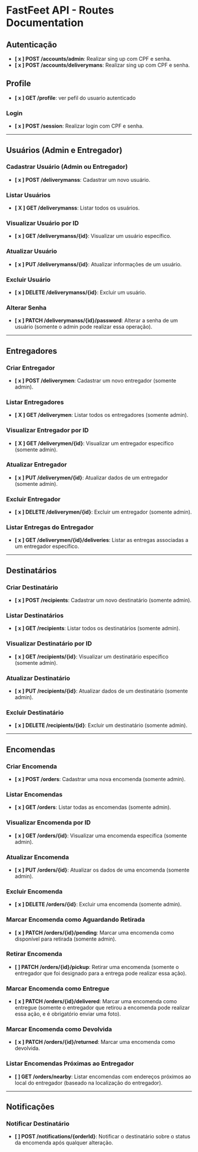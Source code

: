 # FastFeet API - Routes Documentation

## Autenticação
- **[ x ] POST /accounts/admin**: Realizar sing up com CPF e senha.
- **[ x ] POST /accounts/deliverymans**: Realizar sing up com CPF e senha.


## Profile
- **[ x ] GET /profile**: ver pefil do usuario autenticado

### Login
- **[ x ] POST /session**: Realizar login com CPF e senha.

---

## Usuários (Admin e Entregador)

### Cadastrar Usuário (Admin ou Entregador)
- **[ x ] POST /deliverymanss**: Cadastrar um novo usuário.

### Listar Usuários
- **[ X ] GET /deliverymanss**: Listar todos os usuários.

### Visualizar Usuário por ID
- **[ x ] GET /deliverymanss/{id}**: Visualizar um usuário específico.

### Atualizar Usuário
- **[ x ] PUT /deliverymanss/{id}**: Atualizar informações de um usuário.

### Excluir Usuário
- **[ x ] DELETE /deliverymanss/{id}**: Excluir um usuário.

### Alterar Senha
- **[ x ] PATCH /deliverymanss/{id}/password**: Alterar a senha de um usuário (somente o admin pode realizar essa operação).

---

## Entregadores

### Criar Entregador
- **[ x ] POST /deliverymen**: Cadastrar um novo entregador (somente admin).

### Listar Entregadores
- **[ X ] GET /deliverymen**: Listar todos os entregadores (somente admin).

### Visualizar Entregador por ID
- **[ X ] GET /deliverymen/{id}**: Visualizar um entregador específico (somente admin).

### Atualizar Entregador
- **[ x ] PUT /deliverymen/{id}**: Atualizar dados de um entregador (somente admin).

### Excluir Entregador
- **[ x ] DELETE /deliverymen/{id}**: Excluir um entregador (somente admin).

### Listar Entregas do Entregador
- **[ x ] GET /deliverymen/{id}/deliveries**: Listar as entregas associadas a um entregador específico.

---

## Destinatários

### Criar Destinatário
- **[ x ] POST /recipients**: Cadastrar um novo destinatário (somente admin).

### Listar Destinatários
- **[ x ] GET /recipients**: Listar todos os destinatários (somente admin).

### Visualizar Destinatário por ID
- **[ x ] GET /recipients/{id}**: Visualizar um destinatário específico (somente admin).

### Atualizar Destinatário
- **[ x ] PUT /recipients/{id}**: Atualizar dados de um destinatário (somente admin).

### Excluir Destinatário
- **[ x ] DELETE /recipients/{id}**: Excluir um destinatário (somente admin).

---

## Encomendas

### Criar Encomenda
- **[ x ] POST /orders**: Cadastrar uma nova encomenda (somente admin).

### Listar Encomendas
- **[ x ] GET /orders**: Listar todas as encomendas (somente admin).

### Visualizar Encomenda por ID
- **[ x ] GET /orders/{id}**: Visualizar uma encomenda específica (somente admin).

### Atualizar Encomenda
- **[ x ] PUT /orders/{id}**: Atualizar os dados de uma encomenda (somente admin).

### Excluir Encomenda
- **[ x ] DELETE /orders/{id}**: Excluir uma encomenda (somente admin).

### Marcar Encomenda como Aguardando Retirada
- **[ x ] PATCH /orders/{id}/pending**: Marcar uma encomenda como disponível para retirada (somente admin).

### Retirar Encomenda
- **[ ] PATCH /orders/{id}/pickup**: Retirar uma encomenda (somente o entregador que foi designado para a entrega pode realizar essa ação).

### Marcar Encomenda como Entregue
- **[ x ] PATCH /orders/{id}/delivered**: Marcar uma encomenda como entregue (somente o entregador que retirou a encomenda pode realizar essa ação, e é obrigatório enviar uma foto).

### Marcar Encomenda como Devolvida
- **[ x ] PATCH /orders/{id}/returned**: Marcar uma encomenda como devolvida.

### Listar Encomendas Próximas ao Entregador
- **[ ] GET /orders/nearby**: Listar encomendas com endereços próximos ao local do entregador (baseado na localização do entregador).

---

## Notificações

### Notificar Destinatário
- **[ ] POST /notifications/{orderId}**: Notificar o destinatário sobre o status da encomenda após qualquer alteração.

